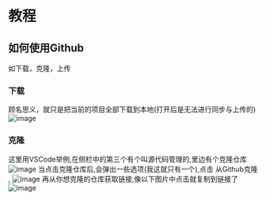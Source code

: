 # 教程
## 如何使用Github
如下载，克隆，上传
### 下载
顾名思义，就只是把当前的项目全部下载到本地(打开后是无法进行同步与上传的)
![image](https://github.com/Fall188/test/assets/117801884/57343178-33f8-48c8-9561-7051c87d2663)
### 克隆
这里用VSCode举例,在侧栏中的第三个有个叫源代码管理的,里边有个克隆仓库
![image](https://github.com/Fall188/test/assets/117801884/5bcbfdbd-4e00-4b2a-ab58-f903aea1af0e)
当点击克隆仓库后,会弹出一些选项(我这就只有一个),点击 从Github克隆 ,
![image](https://github.com/Fall188/test/assets/117801884/93f91c81-e0f1-4b03-9b69-e6ba998196e3)
再从你想克隆的仓库获取链接,像以下图片中点击就复制到链接了
![image](https://github.com/Fall188/test/assets/117801884/3e978aee-b002-4f74-ae57-f96c4b723bd2)
